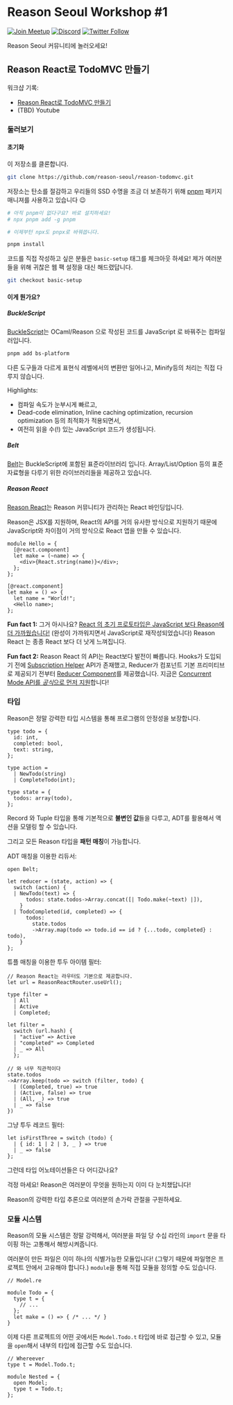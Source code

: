 # Reason Seoul Workshop #1

[![Join Meetup](https://img.shields.io/badge/Meetup-Join%20us-%23f65858)](https://www.meetup.com/Reason-Seoul/)
[![Discord](https://img.shields.io/discord/717436122480902225.svg?label=&logo=discord&logoColor=ffffff&color=7389D8&labelColor=6A7EC2)](https://discord.gg/RzShCNp)
[![Twitter Follow](https://img.shields.io/twitter/follow/ReasonSeoul.svg?style=social)](https://twitter.com/ReasonSeoul)

Reason Seoul 커뮤니티에 놀러오세요!

## Reason React로 TodoMVC 만들기

워크샵 기록:

- [Reason React로 TodoMVC 만들기
](https://www.meetup.com/Reason-Seoul/events/271960396/)
- (TBD) Youtube

### 둘러보기

#### 초기화

이 저장소를 클론합니다.

```bash
git clone https://github.com/reason-seoul/reason-todomvc.git
```

저장소는 탄소를 절감하고 우리들의 SSD 수명을 조금 더 보존하기 위해 [pnpm](https://pnpm.js.org/) 패키지 매니져를 사용하고 있습니다 :wink:

```bash
# 아직 pnpm이 없다구요? 바로 설치하세요!
# npx pnpm add -g pnpm

# 이제부턴 npx도 pnpx로 바꿔씁니다.

pnpm install
```

코드를 직접 작성하고 싶은 분들은 `basic-setup` 태그를 체크아웃 하세요! 제가 여러분들을 위해 귀찮은 웹 팩 설정을 대신 해드렸답니다.

```bash
git checkout basic-setup
```

#### 이게 뭔가요?

##### BuckleScript

[BuckleScript](https://bucklescript.github.io/)는 OCaml/Reason 으로 작성된 코드를 JavaScript 로 바꿔주는 컴파일러입니다.

```bash
pnpm add bs-platform
```

다른 도구들과 다르게 표현식 레벨에서의 변환만 일어나고, Minify등의 처리는 직접 다루지 않습니다.

Highlights:

- 컴파일 속도가 눈부시게 빠르고,
- Dead-code elimination, Inline caching optimization, recursion optimization 등의 최적화가 적용되면서,
- 여전히 읽을 수(!) 있는 JavaScript 코드가 생성됩니다.

##### Belt

[Belt](https://reasonml.org/apis/javascript/latest/belt)는 BuckleScript에 포함된 표준라이브러리 입니다. Array/List/Option 등의 표준 자료형을 다루기 위한 라이브러리들을 제공하고 있습니다.

##### Reason React

[Reason React](https://reasonml.github.io/reason-react/)는 Reason 커뮤니티가 관리하는 React 바인딩입니다.

Reason은 JSX를 지원하며, React의 API를 거의 유사한 방식으로 지원하기 때문에 JavaScript와 차이점이 거의 방식으로 React 앱을 만들 수 있습니다.

```re
module Hello = {
  [@react.component]
  let make = (~name) => {
    <div>{React.string(name)}</div>;
  };
};

[@react.component]
let make = () => {
  let name = "World!";
  <Hello name>;
};
```

**Fun fact 1:** 그거 아시나요? [React 의 초기 프로토타입은 JavaScript 보다 Reason에 더 가까웠습니다!](https://dev.to/andrefbsantos/reasonml-react-as-first-intended-2020-25j0) (완성이 가까워지면서 JavaScript로 재작성되었습니다) Reason React 는 종종 React 보다 더 낫게 느껴집니다.

**Fun fact 2:** Reason React 의 API는 React보다 발전이 빠릅니다. Hooks가 도입되기 전에 [Subscription Helper](https://reasonml.github.io/reason-react/docs/en/subscriptions-helper#docsNav) API가 존재했고, Reducer가 컴포넌트 기본 프리미티브로 제공되기 전부터 [Reducer Component](https://reasonml.github.io/reason-react/docs/en/state-actions-reducer)를 제공했습니다. 지금은 [Concurrent Mode API를 *공식*으로 먼저 지원](https://reasonml.github.io/reason-react/blog/2020/05/05/080-release)합니다!

### 타입

Reason은 정말 강력한 타입 시스템을 통해 프로그램의 안정성을 보장합니다.

```re
type todo = {
  id: int,
  completed: bool,
  text: string,
};

type action =
  | NewTodo(string)
  | CompleteTodo(int);

type state = {
  todos: array(todo),
};
```

Record 와 Tuple 타입을 통해 기본적으로 **불변인 값**들을 다루고, ADT를 활용해서 액션을 모델링 할 수 있습니다.

그리고 모든 Reason 타입을 **패턴 매칭**이 가능합니다.

ADT 매칭을 이용한 리듀서:

```re
open Belt;

let reducer = (state, action) => {
  switch (action) {
  | NewTodo(text) => {
      todos: state.todos->Array.concat([| Todo.make(~text) |]),
    }
  | TodoCompleted(id, completed) => {
      todos:
        state.todos
        ->Array.map(todo => todo.id == id ? {...todo, completed} : todo),
    }
};
```

튜플 매칭을 이용한 투두 아이템 필터:

```re
// Reason React는 라우터도 기본으로 제공합니다.
let url = ReasonReactRouter.useUrl();

type filter =
  | All
  | Active
  | Completed;

let filter =
  switch (url.hash) {
  | "active" => Active
  | "completed" => Completed
  | _ => All
  };

// 와 너무 직관적이다
state.todos
->Array.keep(todo => switch (filter, todo) {
  | (Completed, true) => true
  | (Active, false) => true
  | (All, _) => true
  | _ => false
})
```

그냥 투두 레코드 필터:

```re
let isFirstThree = switch (todo) {
  | { id: 1 | 2 | 3, _ } => true
  | _ => false
};
```

그런데 타입 어노테이션들은 다 어디갔나요?

걱정 마세요! Reason은 여러분이 무엇을 원하는지 이미 다 눈치챘답니다!

Reason의 강력한 타입 추론으로 여러분의 손가락 관절을 구원하세요.

### 모듈 시스템

Reason의 모듈 시스템은 정말 강력해서, 여러분을 파일 당 수십 라인의 `import` 문을 타이핑 하는 고통해서 해방시켜줍니다.

여러분이 만든 파일은 이미 하나의 식별가능한 모듈입니다! (그렇기 때문에 파일명은 프로젝트 안에서 고유해야 합니다.) `module`을 통해 직접 모듈을 정의할 수도 있습니다.

```re
// Model.re

module Todo = {
  type t = {
    // ...
  };
  let make = () => { /* ... */ }
}
```

이제 다른 프로젝트의 어떤 곳에서든 `Model.Todo.t` 타입에 바로 접근할 수 있고, 모듈을 `open`해서 내부의 타입에 접근할 수도 있습니다.

```re
// Whereever
type t = Model.Todo.t;

module Nested = {
  open Model;
  type t = Todo.t;
};
```
